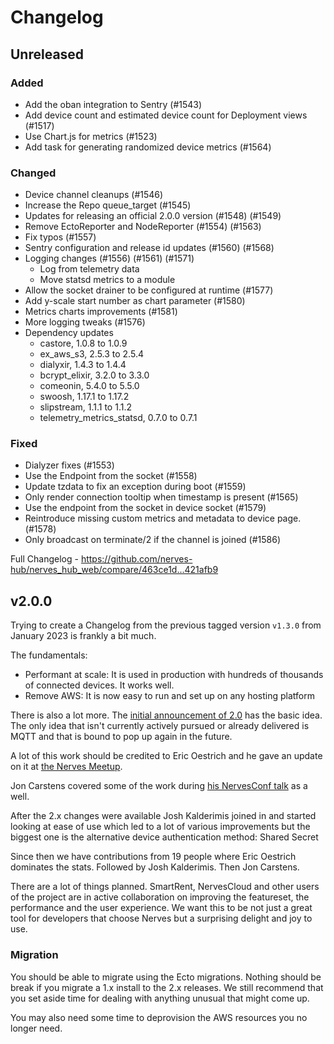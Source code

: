 # Changelog

## Unreleased

### Added
* Add the oban integration to Sentry (#1543)
* Add device count and estimated device count for Deployment views (#1517)
* Use Chart.js for metrics (#1523)
* Add task for generating randomized device metrics (#1564)

### Changed
* Device channel cleanups (#1546)
* Increase the Repo queue_target (#1545)
* Updates for releasing an official 2.0.0 version (#1548) (#1549)
* Remove EctoReporter and NodeReporter (#1554) (#1563)
* Fix typos (#1557)
* Sentry configuration and release id updates (#1560) (#1568)
* Logging changes (#1556) (#1561) (#1571)
  * Log from telemetry data
  * Move statsd metrics to a module
* Allow the socket drainer to be configured at runtime (#1577)
* Add y-scale start number as chart parameter (#1580)
* Metrics charts improvements (#1581)
* More logging tweaks (#1576)
* Dependency updates
  * castore, 1.0.8 to 1.0.9
  * ex_aws_s3, 2.5.3 to 2.5.4
  * dialyxir, 1.4.3 to 1.4.4
  * bcrypt_elixir, 3.2.0 to 3.3.0
  * comeonin, 5.4.0 to 5.5.0
  * swoosh, 1.17.1 to 1.17.2
  * slipstream, 1.1.1 to 1.1.2
  * telemetry_metrics_statsd, 0.7.0 to 0.7.1

### Fixed
* Dialyzer fixes (#1553)
* Use the Endpoint from the socket (#1558)
* Update tzdata to fix an exception during boot (#1559)
* Only render connection tooltip when timestamp is present (#1565)
* Use the endpoint from the socket in device socket (#1579)
* Reintroduce missing custom metrics and metadata to device page. (#1578)
* Only broadcast on terminate/2 if the channel is joined (#1586)

Full Changelog - https://github.com/nerves-hub/nerves_hub_web/compare/463ce1d...421afb9

## v2.0.0

Trying to create a Changelog from the previous tagged version `v1.3.0` from
January 2023 is frankly a bit much.

The fundamentals:

- Performant at scale: It is used in production with hundreds of thousands of connected devices. It works well.
- Remove AWS: It is now easy to run and set up on any hosting platform

There is also a lot more. The [initial announcement of 2.0](https://elixirforum.com/t/introducing-nerveshub-2-0/55531/5)
has the basic idea. The only idea that isn't currently actively pursued or
already delivered is MQTT and that is bound to pop up again in the future.

A lot of this work should be credited to Eric Oestrich and he gave an update
on it at [the Nerves Meetup](https://www.youtube.com/watch?v=vSYbSTXL26I).

Jon Carstens covered some of the work during
[his NervesConf talk](https://www.youtube.com/watch?v=lHcC9gwk_rg) as a well.

After the 2.x changes were available Josh Kalderimis joined in and started
looking at ease of use which led to a lot of various improvements but the
biggest one is the alternative device authentication method: Shared Secret

Since then we have contributions from 19 people where Eric Oestrich dominates
the stats. Followed by Josh Kalderimis. Then Jon Carstens. 

There are a lot of things planned. SmartRent, NervesCloud and other users of
the project are in active collaboration on improving the featureset, the
performance and the user experience. We want this to be not just a great tool
for developers that choose Nerves but a surprising delight and joy to use.

### Migration

You should be able to migrate using the Ecto migrations. Nothing should be
break if you migrate a 1.x install to the 2.x releases. We still recommend
that you set aside time for dealing with anything unusual that might come up.

You may also need some time to deprovision the AWS resources you no longer
need.
